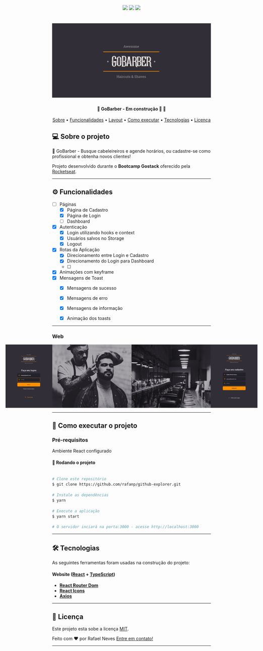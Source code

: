 <p align="center">

<!--   <img alt="React" src="https://img.shields.io/badge/-React-%2361DAFB">

  <img alt="Typescript" src="https://img.shields.io/badge/-Typescript-blue">

  <img src="https://img.shields.io/static/v1?message=React&color=7159c1&style=for-the-badge&logo=react"/>

  <img src="https://img.shields.io/static/v1?logo=react&message=logo=react&React&color=7159c1&style=for-the-badge&logo=react"/>

  <img src="https://img.shields.io/static/v1?logo=react&message=React&color=7159c1&style=for-the-badge&logo=react"/>
 -->

  <img src="https://img.shields.io/static/v1?label=&message=React&color=7159c1&style=for-the-badge&logo=react"/>

  <img src="https://img.shields.io/static/v1?label=&message=Typescript&color=007ACC&style=for-the-badge&logo=typescript"/>

  <img src="https://img.shields.io/static/v1?label=&message=Javascript&color=7159c1&style=for-the-badge&logo=javascript"/>


</p>
<h1 align="center">
    <img alt="GoBarber" title="GoBarber" src="./src/assets/logo-cover.png" />
</h1>

<h4 align="center">
	🚧  GoBarber - Em construção 🚀 🚧
</h4>

<p align="center">
 <a href="#-sobre-o-projeto">Sobre</a> •
 <a href="#-funcionalidades">Funcionalidades</a> •
 <a href="#-layout">Layout</a> •
 <a href="#-como-executar-o-projeto">Como executar</a> •
 <a href="#-tecnologias">Tecnologias</a> •
 <a href="#user-content--licença">Licença</a>
</p>


## 💻 Sobre o projeto

💈 GoBarber - Busque cabeleireiros e agende horários, ou cadastre-se como profissional e obtenha novos clientes!


Projeto desenvolvido durante o **Bootcamp Gostack** oferecido pela [Rocketseat](https://blog.rocketseat.com.br/).

---

## ⚙️ Funcionalidades

- [ ] Páginas
  - [x] Página de Cadastro
  - [x] Página de Login
  - [ ] Dashboard
- [x] Autenticação
  - [x] Login utilizando hooks e context
  - [x] Usuários salvos no Storage
  - [x] Logout
- [x] Rotas da Aplicação
  - [x] Direcionamento entre Login e Cadastro
  - [x] Direcionamento do Login para Dashboard
  - [ ]
- [x] Animações com keyframe
- [x] Mensagens de Toast
  - [x] Mensagens de sucesso
  - [x] Mensagens de erro
  - [x] Mensagens de informação
  - [x] Animação dos toasts


---

<!-- ## 🎨 Layout -->

<!-- O layout da aplicação está disponível no Figma:

<a href="https://www.figma.com/file/HOCmxfrElzLpI75LdzFLia/Github-Explorer](https://www.figma.com/file/HOCmxfrElzLpI75LdzFLia/Github-Explorer">
  <img alt="Figma" src="https://img.shields.io/badge/Acessar%20Layout%20-Figma-%2304D361">
</a> -->



### Web

<p align="center" style="display: flex; align-items: flex-start; justify-content: center;">
  <img alt="GoBarber" title="#GoBarber" src="./src/assets/sign-in-cover.png" width="400px">

  <img alt="GoBarber" title="#GoBarber" src="./src/assets/sign-up-cover.png" width="400px">
</p>

---

## 🚀 Como executar o projeto

### Pré-requisitos

Ambiente React configurado

#### 🎲 Rodando o projeto

```bash

# Clone este repositório
$ git clone https://github.com/rafanp/github-explorer.git

# Instale as dependências
$ yarn

# Execute a aplicação
$ yarn start

# O servidor inciará na porta:3000 - acesse http://localhost:3000

```
---

## 🛠 Tecnologias

As seguintes ferramentas foram usadas na construção do projeto:

#### **Website**  ([React](https://reactjs.org/)  +  [TypeScript](https://www.typescriptlang.org/))

-   **[React Router Dom](https://github.com/ReactTraining/react-router/tree/master/packages/react-router-dom)**
-   **[React Icons](https://react-icons.github.io/react-icons/)**
-   **[Axios](https://github.com/axios/axios)**


---

## 📝 Licença

Este projeto esta sobe a licença [MIT](./LICENSE).

Feito com ❤️ por Rafael Neves [Entre em contato!](https://www.linkedin.com/in/rafaelnps/)

---
